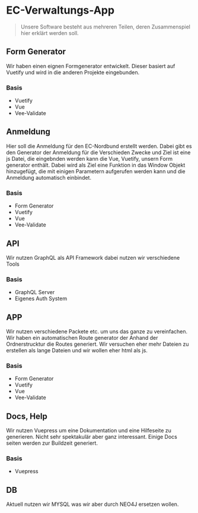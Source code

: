# EC-Verwaltungs-App

> Unsere Software besteht aus mehreren Teilen, deren Zusammenspiel hier erklärt werden soll. 

## Form Generator

Wir haben einen eignen Formgenerator entwickelt. Dieser basiert auf Vuetify und wird in die anderen Projekte eingebunden.
### Basis
* Vuetify
* Vue
* Vee-Validate

## Anmeldung

Hier soll die Anmeldung für den EC-Nordbund erstellt werden. Dabei gibt es den Generator der Anmeldung für die Verschieden Zwecke und Ziel ist eine js Datei, die eingebnden werden kann die Vue, Vuetify, unsern Form generator enthält. Dabei wird als Ziel eine Funktion in das Window Objekt hinzugefügt, die mit einigen Parametern aufgerufen werden kann und die Anmeldung automatisch einbindet.

### Basis
* Form Generator
* Vuetify
* Vue
* Vee-Validate

## API
Wir nutzen GraphQL als API Framework dabei nutzen wir verschiedene Tools
### Basis
* GraphQL Server
* Eigenes Auth System

## APP
Wir nutzen verschiedene Packete etc. um uns das ganze zu vereinfachen. Wir haben ein automatischen Route generator der Anhand der Ordnerstrucktur die Routes generiert. Wir versuchen eher mehr Dateien zu erstellen als lange Dateien und wir wollen eher html als js.

### Basis
* Form Generator
* Vuetify
* Vue
* Vee-Validate

## Docs, Help
Wir nutzen Vuepress um eine Dokumentation und eine Hilfeseite zu generieren. Nicht sehr spektakulär aber ganz interessant. Einige Docs seiten werden zur Buildzeit generiert.
### Basis
* Vuepress

## DB
Aktuell nutzen wir MYSQL was wir aber durch NEO4J ersetzen wollen.

